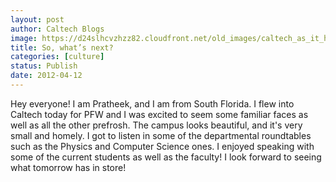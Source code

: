 ```yaml
---
layout: post
author: Caltech Blogs
image: https://d24slhcvzhzz82.cloudfront.net/old_images/caltech_as_it_happens/6a0105349b8251970b01630410b5e4970d.jpg
title: So, what’s next? 
categories: [culture]
status: Publish
date: 2012-04-12
---
```


Hey everyone!
I am Pratheek, and I am from South Florida. I flew into Caltech today for PFW and I was excited to seem some familiar faces as well as all the other prefrosh. The campus looks beautiful, and it's very small and homely. I got to listen in some of the departmental roundtables such as the Physics and Computer Science ones. I enjoyed speaking with some of the current students as well as the faculty! I look forward to seeing what tomorrow has in store!

